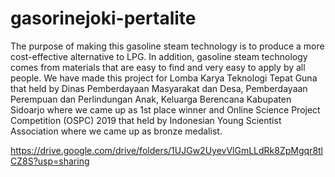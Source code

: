 # gasorinejoki-pertalite

The purpose of making this gasoline steam technology is to produce a more cost-effective alternative to LPG. In addition, gasoline steam technology comes from materials that are easy to find and very easy to apply by all people. We have made this project for Lomba Karya Teknologi Tepat Guna that held by Dinas Pemberdayaan Masyarakat dan Desa, Pemberdayaan Perempuan dan Perlindungan Anak, Keluarga Berencana Kabupaten Sidoarjo where we came up as 1st place winner and Online Science Project Competition (OSPC) 2019 that held by Indonesian Young Scientist Association where we came up as bronze medalist.

https://drive.google.com/drive/folders/1UJGw2UyevVlGmLLdRk8ZpMgqr8tlCZ8S?usp=sharing
